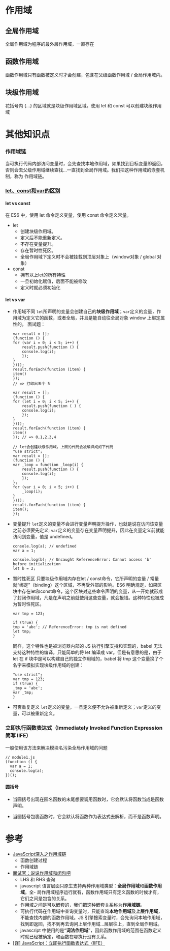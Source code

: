 # 作用域

## 全局作用域
全局作用域为程序的最外层作用域，一直存在

## 函数作用域
函数作用域只有函数被定义时才会创建，包含在父级函数作用域 / 全局作用域内。

## 块级作用域
花括号内 {...} 的区域就是块级作用域区域。使用 let 和 const 可以创建块级作用域

# 其他知识点

### 作用域链
当可执行代码内部访问变量时，会先查找本地作用域，如果找到目标变量即返回，否则会去父级作用域继续查找...一直找到全局作用域。我们把这种作用域的嵌套机制，称为 作用域链。

### [let、const和var的区别](https://mitianyi.gitbook.io/frontend-interview-guide/es6/let-and-const)
#### let vs const
在 ES6 中，使用 let 命令定义变量，使用 const 命令定义常量。
- let
    - 创建块级作用域。
    - 定义后不能重新定义。
    - 不存在变量提升。
    - 存在暂时性死区。
    - 全局作用域下定义时不会被挂载到顶层对象上（window对象 / global 对象）
- const
    - 拥有以上let的所有特性
    - 一旦初始化赋值，后面不能被修改
    - 定义时就必须初始化


#### let vs var
- 作用域不同
    `let`所声明的变量会创建自己的**块级作用域**；`var`定义的变量，作用域为定义它的函数，或者全局，并且是能自动往全局对象 window 上绑定属性的。
    面试题：
    ```
    var result = [];
    (function () {
    for (var i = 0; i < 5; i++) {
        result.push(function () {
        console.log(i);
        });
    }
    })();
    result.forEach(function (item) {
    item()
    });
    // => 打印出五个 5
    ```
    ```
    var result = [];
    (function () {
    for (let i = 0; i < 5; i++) {
        result.push(function ( ) {
        console.log(i);
        });
    }
    })();
    result.forEach(function (item) {
    item()
    }); // => 0,1,2,3,4

    // let会创建块级作用域，上面的代码会被编译成如下代码
    "use strict";
    var result = [];
    (function () {
    var _loop = function _loop(i) {
        result.push(function () {
        console.log(i);
        });
    };
    for (var i = 0; i < 5; i++) {
        _loop(i);
    }
    })();
    result.forEach(function (item) {
    item();
    });
    ```
- 变量提升
    `let`定义的变量不会进行变量声明提升操作，也就是说在访问该变量之前必须要先定义; `var`定义的变量存在变量声明提升，因此在变量定义前就能访问到变量，值是 undefined。
    ```
    console.log(a); // undefined
    var a = 1;

    console.log(b); // Uncaught ReferenceError: Cannot access 'b' before initialization
    let b = 2;
    ```
- 暂时性死区
    只要块级作用域内存在let / const命令，它所声明的变量 / 常量就“绑定”（binding）这个区域，不再受外部的影响。ES6 明确规定，如果区块中存在let和const命令，这个区块对这些命令声明的变量，从一开始就形成了封闭作用域，凡是在声明之前就使用这些变量，就会报错。这种特性也被成为暂时性死区。
    ```
    var tmp = 123;

    if (true) {
    tmp = 'abc'; // ReferenceError: tmp is not defined
    let tmp;
    }
    ```
    同样，这个特性也是被浏览器内部的 JS 执行引擎支持和实现的，babel 无法支持这种特性的编译，只能简单的将 let 编译成 var。但是有意思的是，由于 let 在 if 块中是可以构建自己的独立作用域的，babel  将 tmp 这个变量换了个名字来模拟实现块级作用域的创建：
    ```
    "use strict";
    var tmp = 123;
    if (true) {
    _tmp = 'abc';
    var _tmp;
    }
    ```
- 可否重复定义
    `let`定义的变量，一旦定义便不允许被重新定义；`var`定义的变量，可以被重新定义。



### 立即执行函数表达式（Immediately Invoked Function Expression 简写 IIFE）
一般使用该方法来解决模块名污染全局作用域的问题
```
// module1.js
(function () {
  var a = 1;
  console.log(a);
})();
```

#### 圆括号
- 当圆括号出现在匿名函数的末尾想要调用函数时，它会默认将函数当成是函数声明。

- 当圆括号包裹函数时，它会默认将函数作为表达式去解析，而不是函数声明。




# 参考
- [JavaScript深入之作用域链](https://github.com/mqyqingfeng/Blog/issues/6)
    - 函数创建过程
    - 作用域链
- [面试官：说说作用域和闭包吧](https://juejin.cn/post/6844904165672484871#comment)
    - LHS 和 RHS 查询
    - javascript 语言层面只原生支持两种作用域类型：**全局作用域**和**函数作用域**。全- 局作用域程序运行就有，函数作用域只有定义函数的时候才有，它们之间是包含的关系。
    - 作用域之间是可以嵌套的，我们把这种嵌套关系称为**作用域链**。
    - 可执行代码在作用域中查询变量时，只能查询**本地作用域**及**上层作用域**，不能查找内部的函数作用域。JS 引擎搜索变量时，会先询问本地作用域，找到即返回，找不到再去询问上层作用域...层层往上，直到全局作用域。
    - javascript 中使用的是“**词法作用域**”，因此函数作用域的范围在函数定义时就已经被确定，和函数在哪执行没有关系。
- [[译] JavaScript：立即执行函数表达式（IIFE）](https://segmentfault.com/a/1190000003985390)